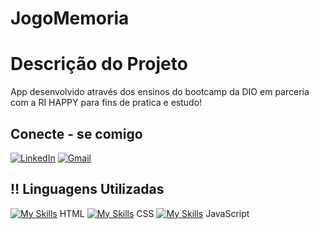 # JogoMemoria


# Descrição do Projeto


App desenvolvido através dos ensinos do bootcamp da DIO em parceria com a RI HAPPY para fins de pratica e estudo!

## Conecte - se comigo
[![LinkedIn](https://img.shields.io/badge/LinkedIn-0077B5?style=for-the-badge&logo=linkedin&logoColor=white)](https://www.linkedin.com/in/marcelo-silva-99414a222/)
[![Gmail](https://img.shields.io/badge/Gmail-333333?style=for-the-badge&logo=gmail&logoColor=red)](mailto:marceloyan231@gmail.com)


## ‼️ Linguagens Utilizadas
[![My Skills](https://skillicons.dev/icons?i=html)](https://skillicons.dev) HTML   [![My Skills](https://skillicons.dev/icons?i=css)](https://skillicons.dev) CSS   [![My Skills](https://skillicons.dev/icons?i=js)](https://skillicons.dev) JavaScript
